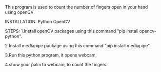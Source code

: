 This program is used to count the number of fingers open in your hand using openCV

INSTALLATION:
Python 
OpenCV

STEPS:
1.Install openCV packages using this command "pip install opencv-python".

2.Install mediapipe package using this command "pip install mediapipe".

3.Run this python program, it opens webcam.

4.show your palm to webcam, to count the fingers.

